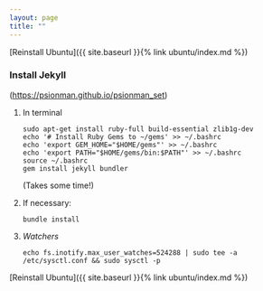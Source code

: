 ```yaml
---
layout: page
title: ""
---
```


[Reinstall Ubuntu]({{ site.baseurl }}{% link ubuntu/index.md %})

### Install Jekyll

(https://psionman.github.io/psionman_set)

1. In terminal

    ``` console
    sudo apt-get install ruby-full build-essential zlib1g-dev
    echo '# Install Ruby Gems to ~/gems' >> ~/.bashrc
    echo 'export GEM_HOME="$HOME/gems"' >> ~/.bashrc
    echo 'export PATH="$HOME/gems/bin:$PATH"' >> ~/.bashrc
    source ~/.bashrc
    gem install jekyll bundler
    ```
    (Takes some time!)

1. If necessary:
    ``` console
    bundle install
    ```

1. *Watchers*
   ```console
   echo fs.inotify.max_user_watches=524288 | sudo tee -a /etc/sysctl.conf && sudo sysctl -p
   ```

[Reinstall Ubuntu]({{ site.baseurl }}{% link ubuntu/index.md %})
